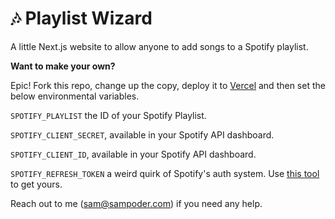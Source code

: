 # 🎶 Playlist Wizard

A little Next.js website to allow anyone to add songs to a Spotify playlist.

**Want to make your own?**

Epic! Fork this repo, change up the copy, deploy it to [Vercel](https://vercel.com) and then set the below environmental variables.

`SPOTIFY_PLAYLIST` the ID of your Spotify Playlist.

`SPOTIFY_CLIENT_SECRET`, available in your Spotify API dashboard.

`SPOTIFY_CLIENT_ID`, available in your Spotify API dashboard.

`SPOTIFY_REFRESH_TOKEN` a weird quirk of Spotify's auth system. Use [this tool](https://github.com/spotify/web-api-auth-examples/tree/master/client_credentials) to get yours.

Reach out to me (sam@sampoder.com) if you need any help.
